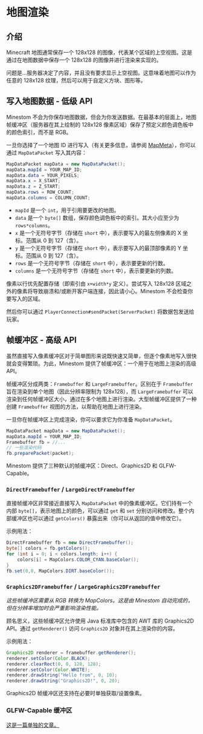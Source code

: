 # 地图渲染

## 介绍

Minecraft 地图通常保存一个 128x128 的图像，代表某个区域的上空视图。这是通过在地图数据中保存一个 128x128 的图像并进行渲染来实现的。

问题是...服务器决定了内容，并且没有要求显示上空视图。这意味着地图可以作为任意的 128x128 纹理，然后可以用于自定义方块、图形等。

## 写入地图数据 - 低级 API

Minestom 不会为你保存地图数据，但会为你发送数据。在最基本的层面上，地图帧缓冲区（服务器在其上绘制的 128x128 像素区域）保存了预定义颜色调色板中的颜色索引，而不是 RGB。

一旦你选择了一个地图 ID 进行写入（有关更多信息，请参阅 [MapMeta](https://github.com/Minestom/Minestom/blob/master/src/main/java/net/minestom/server/item/metadata/MapMeta.java)），你可以通过 `MapDataPacket` 写入其内容：

```java
MapDataPacket mapData = new MapDataPacket();
mapData.mapId = YOUR_MAP_ID;
mapData.data = YOUR_PIXELS;
mapData.x = X_START;
mapData.z = Z_START;
mapData.rows = ROW_COUNT;
mapData.columns = COLUMN_COUNT;
```

- `mapId` 是一个 `int`，用于引用要更改的地图。
- `data` 是一个 `byte[]` 数组，保存颜色调色板中的索引。其大小应至少为 `rows*columns`。
- `x` 是一个无符号字节（存储在 `short` 中），表示要写入的最左侧像素的 X 坐标。范围从 0 到 127（含）。
- `y` 是一个无符号字节（存储在 `short` 中），表示要写入的最顶部像素的 Y 坐标。范围从 0 到 127（含）。
- `rows` 是一个无符号字节（存储在 `short` 中），表示要更新的行数。
- `columns` 是一个无符号字节（存储在 `short` 中），表示要更新的列数。

像素以行优先配置存储（即索引由 `x+width*y` 定义）。尝试写入 128x128 区域之外的像素将导致崩溃和/或断开客户端连接，因此请小心。Minestom 不会检查你要写入的区域。

然后你可以通过 `PlayerConnection#sendPacket(ServerPacket)` 将数据包发送给玩家。

## 帧缓冲区 - 高级 API

虽然直接写入像素缓冲区对于简单图形来说既快速又简单，但逐个像素地写入很快就会变得繁琐。为此，Minestom 提供了帧缓冲区：一个用于在地图上渲染的高级 API。

帧缓冲区分成两类：`Framebuffer` 和 `LargeFramebuffer`。区别在于 `Framebuffer` 旨在渲染到单个地图（因此分辨率限制为 128x128），而 `LargeFramebuffer` 可以渲染到任何帧缓冲区大小，通过在多个地图上进行渲染。大型帧缓冲区提供了一种创建 `Framebuffer` 视图的方法，以帮助在地图上进行渲染。

一旦你在帧缓冲区上完成渲染，你可以要求它为你准备 `MapDataPacket`。

```java
MapDataPacket mapData = new MapDataPacket();
mapData.mapId = YOUR_MAP_ID;
Framebuffer fb = //...
// 一些渲染代码
fb.preparePacket(packet);
```

Minestom 提供了三种默认的帧缓冲区：Direct、Graphics2D 和 GLFW-Capable。

### `DirectFramebuffer` / `LargeDirectFramebuffer`

直接帧缓冲区非常接近直接写入 `MapDataPacket` 中的像素缓冲区。它们持有一个内部 `byte[]`，表示地图上的颜色，可以通过 `get` 和 `set` 分别访问和修改。整个内部缓冲区也可以通过 `getColors()` 暴露出来（你可以从返回的值中修改它）。

示例用法：

```java
DirectFramebuffer fb = new DirectFramebuffer();
byte[] colors = fb.getColors();
for (int i = 0; i < colors.length; i++) {
    colors[i] = MapColors.COLOR_CYAN.baseColor();
}
fb.set(0,0, MapColors.DIRT.baseColor());
```

### `Graphics2DFramebuffer` / `LargeGraphics2DFramebuffer`

_这些帧缓冲区需要从 RGB 转换为 MapColors。这是由 Minestom 自动完成的，但在分辨率增加时会严重影响渲染性能。_

顾名思义，这些帧缓冲区允许使用 Java 标准库中包含的 AWT 库的 Graphics2D API。通过 `getRenderer()` 访问 `Graphics2D` 对象并在其上渲染你的内容。

示例用法：

```java
Graphics2D renderer = framebuffer.getRenderer();
renderer.setColor(Color.BLACK);
renderer.clearRect(0, 0, 128, 128);
renderer.setColor(Color.WHITE);
renderer.drawString("Hello from", 0, 10);
renderer.drawString("Graphics2D!", 0, 20);
```

Graphics2D 帧缓冲区还支持在必要时单独获取/设置像素。

### GLFW-Capable 缓冲区

[这是一篇单独的文章。](./map-rendering/glfwmaprendering)